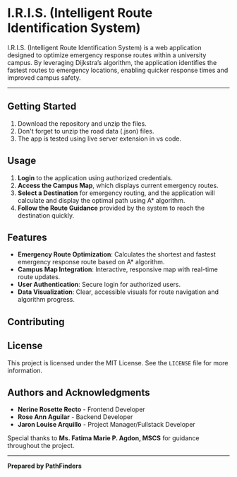 # I.R.I.S. (Intelligent Route Identification System)

I.R.I.S. (Intelligent Route Identification System) is a web application designed to optimize emergency response routes within a university campus. By leveraging Dijkstra’s algorithm, the application identifies the fastest routes to emergency locations, enabling quicker response times and improved campus safety.

---

## Getting Started 
1. Download the repository and unzip the files.
2. Don't forget to unzip the road data (.json) files.
3. The app is tested using live server extension in vs code.
<!-- Installation instructions will be addeed here later -->

## Usage
1. **Login** to the application using authorized credentials.
2. **Access the Campus Map**, which displays current emergency routes.
3. **Select a Destination** for emergency routing, and the application will calculate and display the optimal path using A* algorithm.
4. **Follow the Route Guidance** provided by the system to reach the destination quickly.

## Features
- **Emergency Route Optimization**: Calculates the shortest and fastest emergency response route based on A* algorithm.
- **Campus Map Integration**: Interactive, responsive map with real-time route updates.
- **User Authentication**: Secure login for authorized users.
- **Data Visualization**: Clear, accessible visuals for route navigation and algorithm progress.

## Contributing
<!-- Contribution guidelines will go here later -->

## License
This project is licensed under the MIT License. See the `LICENSE` file for more information.

## Authors and Acknowledgments
- **Nerine Rosette Recto** - Frontend Developer
- **Rose Ann Aguilar** - Backend Developer
- **Jaron Louise Arquillo** - Project Manager/Fullstack Developer

Special thanks to **Ms. Fatima Marie P. Agdon, MSCS** for guidance throughout the project.

---

**Prepared by PathFinders**
